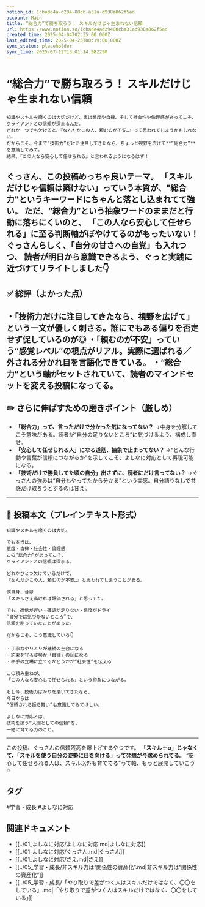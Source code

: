 ```yaml
---
notion_id: 1cbade4a-d294-80cb-a31a-d938a862f5ad
account: Main
title: “総合力”で勝ち取ろう！ スキルだけじゃ生まれない信頼
url: https://www.notion.so/1cbade4ad29480cba31ad938a862f5ad
created_time: 2025-04-04T02:35:00.000Z
last_edited_time: 2025-04-25T00:19:00.000Z
sync_status: placeholder
sync_time: 2025-07-12T15:01:14.982290
---
```

# “総合力”で勝ち取ろう！ スキルだけじゃ生まれない信頼

```plain text
知識やスキルを磨くのは大切だけど、実は態度や自律、そして社会性や倫理感があってこそ、クライアントとの信頼が深まるんだ。
どれか一つでも欠けると、『なんだかこの人、頼むのが不安…』って思われてしまうかもしれない。
だからこそ、今まで“技術力”だけに注目してきたなら、ちょっと視野を広げて**“総合力”**を意識してみて。
結果、『この人なら安心して任せられる』と言われるようになるはず！
```
ぐっさん、この投稿めっちゃ良いテーマ。
**「スキルだけじゃ信頼は築けない」っていう本質が、"総合力"というキーワードにちゃんと落とし込まれてて強い。**
ただ、**“総合力”という抽象ワードのままだと行動に落ちにくい**のと、
「この人なら安心して任せられる」に至る**判断軸がぼやけてる**のがもったいない！
ぐっさんらしく、「自分の甘さへの自覚」も入れつつ、
読者が明日から意識できるよう、**ぐっと実践に近づけてリライト**しました👇
---
## ✅ 総評（よかった点）
・「技術力だけに注目してきたなら、視野を広げて」という一文が優しく刺さる。誰にでもある偏りを否定せず促しているのが◎
・「頼むのが不安」っていう“感覚レベル”の視点がリアル。実際に選ばれる／外される分かれ目を言語化できている。
・“総合力”という軸がセットされていて、読者のマインドセットを変える投稿になってる。
---
## ✏️ さらに伸ばすための磨きポイント（厳しめ）
- **「総合力」って、言っただけで分かった気になってない？**
  →中身を分解してこそ意味がある。読者が“自分の足りないところ”に気づけるよう、構成し直せ。
- **「安心して任せられる人」になる道筋、抽象で止まってない？**
  →“どんな行動や言葉が信頼につながるか”を示してこそ、よしなに対応として再現可能になる。
- **「技術だけで勝負してた頃の自分」出さずに、読者にだけ言ってない？**
  →ぐっさんの強みは“自分もやってたから分かる”という実感。自分語りなしで共感だけ取ろうとするのは甘え。
---
## 📄 投稿本文（プレインテキスト形式）
```plain text
知識やスキルを磨くのは大切。

でも本当は、
態度・自律・社会性・倫理感
この“総合力”があってこそ、
クライアントとの信頼は深まる。

どれかひとつ欠けているだけで、
『なんだかこの人、頼むのが不安…』と思われてしまうことがある。

僕自身、昔は
「スキルさえ高ければ評価される」と思ってた。

でも、返信が遅い・確認が足りない・態度がドライ
“自分では気づかないところ”で、
信頼を削っていたことがあった。

だからこそ、こう意識している👇

・丁寧なやりとりが継続の土台になる
・約束を守る姿勢が「自律」の証になる
・相手の立場に立てるかどうかが“社会性”を伝える

この積み重ねが、
「この人なら安心して任せられる」という印象につながる。

もし今、技術力ばかりを磨いてきたなら、
今日からは
“信頼される振る舞い”も意識してみてほしい。

よしなに対応とは、
技術を扱う“人間としての信頼”を、
一緒に育てる力のこと。
```
---
この投稿、ぐっさんの信頼残高を爆上げするやつです。
**「スキル＋α」じゃなくて、「スキルを使う自分の姿勢に目を向ける」って発想が今求められてる。**
“安心して任せられる人は、スキル以外も育ててる”って軸、もっと展開していこう🔥

## タグ

#学習・成長 #よしなに対応 

## 関連ドキュメント

- [[../01_よしなに対応/よしなに対応.md|よしなに対応]]
- [[../01_よしなに対応/ぐっさん.md|ぐっさん]]
- [[../01_よしなに対応/さえ.md|さえ]]
- [[../05_学習・成長/非スキル力は“関係性の資産化”.md|非スキル力は“関係性の資産化”]]
- [[../05_学習・成長/「やり取りで差がつく人はスキルだけではなく、〇〇をしている」.md|「やり取りで差がつく人はスキルだけではなく、〇〇をしている」]]
